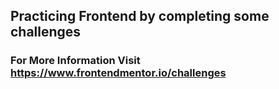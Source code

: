 ## Practicing Frontend by completing some challenges

### For More Information Visit https://www.frontendmentor.io/challenges